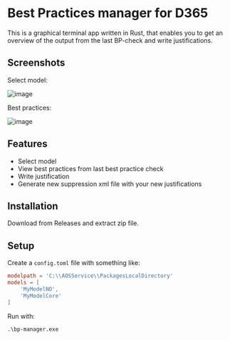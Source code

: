 # Best Practices manager for D365

This is a graphical terminal app written in Rust, that enables you to get an overview of the output from the last BP-check and write justifications.

## Screenshots

Select model:

![image](https://github.com/palantus/d365-bp-manager/assets/819342/07d3b36f-8a21-497f-9b83-c0c7d13bf270)

Best practices:

![image](https://github.com/palantus/d365-bp-manager/assets/819342/a9a0831b-c984-4160-b87e-53940be77c48)

## Features

* Select model
* View best practices from last best practice check
* Write justification
* Generate new suppression xml file with your new justifications

## Installation

Download from Releases and extract zip file.

## Setup

Create a `config.toml` file with something like:

```toml
modelpath = 'C:\\AOSService\\PackagesLocalDirectory'
models = [
	'MyModelNO', 
	'MyModelCore'
]
```

Run with:
```
.\bp-manager.exe
```

